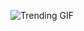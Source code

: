 ![Trending GIF](https://media1.giphy.com/media/v1.Y2lkPThiYjIxNzcyaTlicjgwNHZzazhqY2MzcXl6NGZ2czN5MHdqM25xdjE0Yzd2czlvMiZlcD12MV9naWZzX3NlYXJjaCZjdD1n/P6gJOUsfq4r92gU279/giphy.gif)
